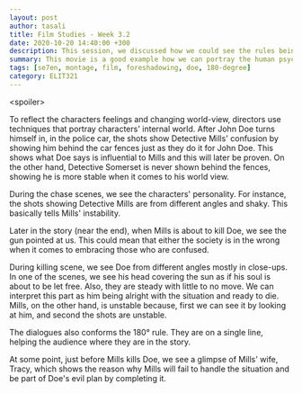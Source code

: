 ```yaml
---
layout: post
author: tasali
title: Film Studies - Week 3.2
date: 2020-10-20 14:40:00 +300
description: This session, we discussed how we could see the rules being applied to movie (in Se7en to be exact) and how we could detect them. There wasn't much to note without showing the scenes as screenshots, which would take make whole day.
summary: This movie is a good example how we can portray the human psychology using common movie techniques.
tags: [se7en, montage, film, foreshadowing, doe, 180-degree]
category: ELIT321
---
```


&lt;spoiler&gt;

To reflect the characters feelings and changing world-view, directors use techniques that portray characters' internal world. After John Doe turns himself in, in the police car, the shots show Detective Mills' confusion by showing him behind the car fences just as they do it for John Doe. This shows what Doe says is influential to Mills and this will later be proven. On the other hand, Detective Somerset is never shown behind the fences, showing he is more stable when it comes to his world view.

During the chase scenes, we see the characters' personality. For instance, the shots showing Detective Mills are from different angles and shaky. This basically tells Mills' instability.

Later in the story (near the end), when Mills is about to kill Doe, we see the gun pointed at us. This could mean that either the society is in the wrong when it comes to embracing those who are confused.

During killing scene, we see Doe from different angles mostly in close-ups. In one of the scenes, we see his head covering the sun as if his soul is about to be let free. Also, they are steady with little to no move. We can interpret this part as him being alright with the situation and ready to die. Mills, on the other hand, is unstable because, first we can see it by looking at him, and second the shots are unstable. 

The dialogues also conforms the 180° rule. They are on a single line, helping the audience where they are in the story.

At some point, just before Mills kills Doe, we see a glimpse of Mills' wife, Tracy, which shows the reason why Mills will fail to handle the situation and be part of Doe's evil plan by completing it.
